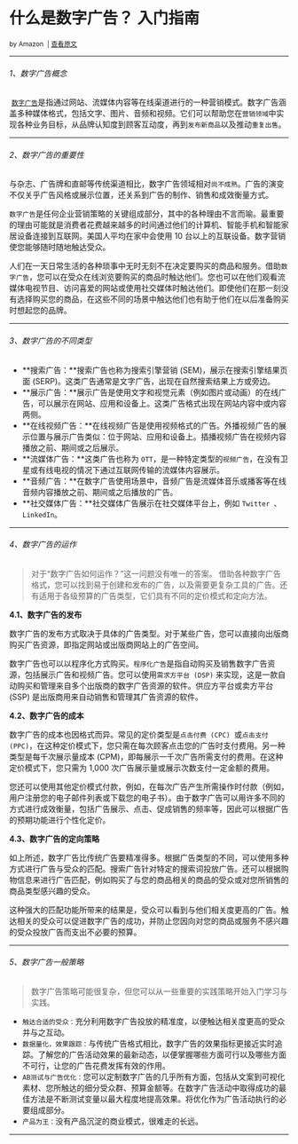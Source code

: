 # 什么是数字广告？ 入门指南  

<small>by Amazon  | [查看原文](https://advertising.amazon.com/zh-cn/library/guides/what-is-digital-advertising)</small>

<hr>

###### 1、数字广告概念

​		[`数字广告`]()是指通过网站、流媒体内容等在线渠道进行的一种营销模式。数字广告涵盖多种媒体格式，包括文字、图片、音频和视频。它们可以帮助您在`营销领域`中实现各种业务目标，从品牌认知度到顾客互动度，再到`发布新商品`以及推动`重复出售`。

<hr>

###### 2、数字广告的重要性

​		与杂志、广告牌和直邮等传统渠道相比，数字广告领域相对`尚不成熟`。广告的演变不仅关乎广告风格或展示位置，还关系到广告的制作、销售和成效衡量方式。

​		`数字广告`是任何企业营销策略的关键组成部分，其中的各种理由不言而喻。最重要的理由可能就是消费者花费越来越多的时间通过他们的计算机、智能手机和智能家居设备连接到互联网。美国人平均在家中会使用 10 台以上的互联设备。数字营销使您能够随时随地触达受众。

​		人们在一天日常生活的各种琐事中无时无刻不在决定要购买的商品和服务。借助`数字广告`，您可以在受众在线浏览要购买的商品时触达他们。您也可以在他们观看流媒体电视节目、访问喜爱的网站或使用社交媒体时触达他们。即使他们在那一刻没有选择购买您的商品，在这些不同的场景中触达他们也有助于他们在以后准备购买时想起您的品牌。
<hr>

###### 3、数字广告的不同类型

- **搜索广告：**搜索广告也称为搜索引擎营销 (SEM)，展示在搜索引擎结果页面 (SERP)。这类广告通常是文字广告，出现在自然搜索结果上方或旁边。
- **展示广告：**展示广告是使用文字和视觉元素（例如图片或动画）的在线广告，可以展示在网站、应用和设备上。这类广告格式出现在网站内容中或内容两侧。
- **在线视频广告：**在线视频广告是使用视频格式的广告。外播视频广告的展示位置与展示广告类似：位于网站、应用和设备上。插播视频广告在视频内容播放之前、期间或之后展示。
- **流媒体广告：**这类广告也称为 `OTT`，是一种特定类型的`视频广告`，在没有卫星或有线电视的情况下通过互联网传输的流媒体内容展示。
- **音频广告：**在数字广告使用场景中，音频广告是流媒体音乐或播客等在线音频内容播放之前、期间或之后播放的广告。
- **社交媒体广告：**社交媒体广告展示在社交媒体平台上，例如  ` Twitter  `、 `LinkedIn`。

<hr>

###### 4、数字广告的运作

> 对于“数字广告如何运作？”这一问题没有唯一的答案。 借助各种数字广告格式，您可以找到易于创建和发布的广告，以及需要更复杂工具的广告。还有适用于各级预算的广告类型，它们具有不同的定价模式和定向方法。

**4.1、数字广告的发布**

数字广告的发布方式取决于具体的广告类型。对于某些广告，您可以直接向出版商购买广告资源，即指定网站或出版商网站上的广告空间。

数字广告也可以以程序化方式购买。`程序化广告`是指自动购买及销售数字广告资源，包括展示广告和视频广告。您可以使用`需求方平台 (DSP)` 来实现，这是一款自动购买和管理来自多个出版商的数字广告资源的软件。供应方平台或卖方平台 (SSP) 是出版商用来自动销售和管理其广告资源的软件。

**4.2、数字广告的成本**

数字广告的成本也因格式而异。常见的定价类型是`点击付费 (CPC) `或`点击支付 (PPC)`，在这种定价模式下，您只需在每次顾客点击您的广告时支付费用。另一种类型是每千次展示量成本 (CPM)，即每展示一千次广告所需支付的费用。在这种定价模式下，您只需为 1,000 次广告展示量或展示次数支付一定金额的费用。

您还可以使用其他定价模式付款，例如，在每次广告产生所需操作时付款（例如，用户注册您的电子邮件列表或下载您的电子书）。由于数字广告可以用许多不同的方式进行成效衡量，包括广告展示、点击、促成销售的频率等，因此可以根据广告的预期功能进行个性化定价。



**4.3、数字广告的定向策略**

如上所述，数字广告比传统广告要精准得多。根据广告类型的不同，可以使用多种方式进行广告与受众的匹配。搜索广告针对特定的搜索词投放广告。还可以根据购物信息来进行广告匹配，例如购买了与您的商品相关的商品的受众或对您所销售的商品类型感兴趣的受众。

这种强大的匹配功能所带来的结果是，受众可以看到与他们相关度更高的广告。触达相关的受众可以促进数字广告的成功，并防止您因向对您的商品或服务不感兴趣的受众投放广告而支出不必要的预算。

<hr>

###### 5、数字广告一般策略

> 数字广告策略可能很复杂，但您可以从一些重要的实践策略开始入门学习与实践。

- `触达合适的受众：`充分利用数字广告投放的精准度，以便触达相关度更高的受众并与之互动。
- `数据量化，效果跟踪：`与传统广告格式相比，数字广告的效果指标更接近实时追踪。了解您的广告活动效果的最新动态，以便掌握哪些方面可行以及哪些方面不可行，让您的广告花费发挥有效的作用。
- `AB测试与广告优化：`您可以定制数字广告的几乎所有方面，包括从文案到可视化素材、您所触达的细分受众群、预算金额等。在数字广告活动中取得成功的最佳方法是不断测试变量以最大程度地提高效果。将优化作为广告活动执行的必要组成部分。
- `产品为王：`没有产品沉淀的商业模式，很难走的长远。

<hr>





